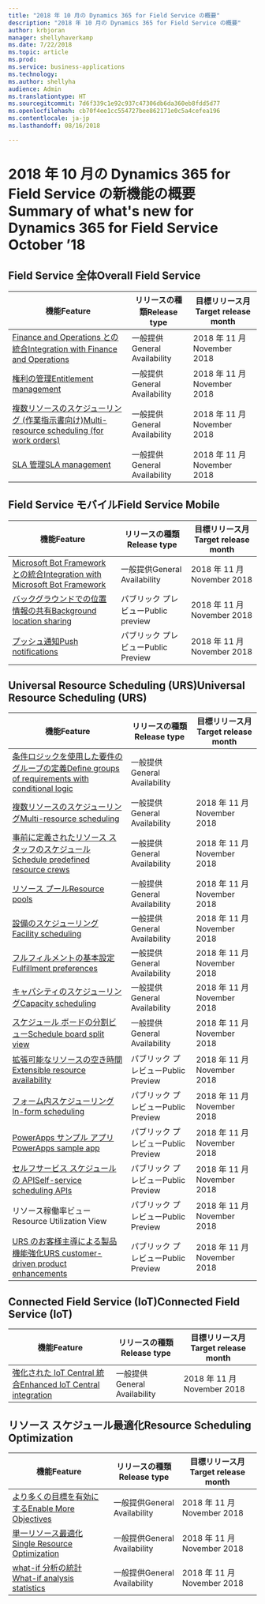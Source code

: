 ```yaml
---
title: "2018 年 10 月の Dynamics 365 for Field Service の概要"
description: "2018 年 10 月の Dynamics 365 for Field Service の概要"
author: krbjoran
manager: shellyhaverkamp
ms.date: 7/22/2018
ms.topic: article
ms.prod: 
ms.service: business-applications
ms.technology: 
ms.author: shellyha
audience: Admin
ms.translationtype: HT
ms.sourcegitcommit: 7d6f339c1e92c937c47306db6da360eb8fdd5d77
ms.openlocfilehash: cb70f4ee1cc554727bee862171e0c5a4cefea196
ms.contentlocale: ja-jp
ms.lasthandoff: 08/16/2018

---
```

#  <a name="summary-of-whats-new-for-dynamics-365-for-field-service-october-18"></a><span data-ttu-id="81627-103">2018 年 10 月の Dynamics 365 for Field Service の新機能の概要</span><span class="sxs-lookup"><span data-stu-id="81627-103">Summary of what's new for Dynamics 365 for Field Service October ’18</span></span> 



## <a name="overall-field-service"></a><span data-ttu-id="81627-104">Field Service 全体</span><span class="sxs-lookup"><span data-stu-id="81627-104">Overall Field Service</span></span>

| <span data-ttu-id="81627-105">機能</span><span class="sxs-lookup"><span data-stu-id="81627-105">Feature</span></span>                                                                                                        | <span data-ttu-id="81627-106">リリースの種類</span><span class="sxs-lookup"><span data-stu-id="81627-106">Release type</span></span>  |<span data-ttu-id="81627-107">目標リリース月</span><span class="sxs-lookup"><span data-stu-id="81627-107">Target release month</span></span> |
|---------------|--------------|--------------------------------------------|
| [<span data-ttu-id="81627-108">Finance and Operations との統合</span><span class="sxs-lookup"><span data-stu-id="81627-108">Integration with Finance and Operations</span></span>](../field-service/dynamics365-finance-operations-integration.md)    | <span data-ttu-id="81627-109">一般提供</span><span class="sxs-lookup"><span data-stu-id="81627-109">General Availability</span></span>                |<span data-ttu-id="81627-110">2018 年 11 月</span><span class="sxs-lookup"><span data-stu-id="81627-110">November 2018</span></span>          |
| [<span data-ttu-id="81627-111">権利の管理</span><span class="sxs-lookup"><span data-stu-id="81627-111">Entitlement management</span></span>](../field-service/entitlement-management.md)                                         | <span data-ttu-id="81627-112">一般提供</span><span class="sxs-lookup"><span data-stu-id="81627-112">General Availability</span></span>               |<span data-ttu-id="81627-113">2018 年 11 月</span><span class="sxs-lookup"><span data-stu-id="81627-113">November 2018</span></span>          |
| [<span data-ttu-id="81627-114">複数リソースのスケジューリング (作業指示書向け)</span><span class="sxs-lookup"><span data-stu-id="81627-114">Multi-resource scheduling (for work orders)</span></span>](../field-service/multi-resource-scheduling.md)                                   | <span data-ttu-id="81627-115">一般提供</span><span class="sxs-lookup"><span data-stu-id="81627-115">General Availability</span></span>           |     <span data-ttu-id="81627-116">2018 年 11 月</span><span class="sxs-lookup"><span data-stu-id="81627-116">November 2018</span></span>          |
| [<span data-ttu-id="81627-117">SLA 管理</span><span class="sxs-lookup"><span data-stu-id="81627-117">SLA management</span></span>](../field-service/sla-management.md)                                                         | <span data-ttu-id="81627-118">一般提供</span><span class="sxs-lookup"><span data-stu-id="81627-118">General Availability</span></span>                |<span data-ttu-id="81627-119">2018 年 11 月</span><span class="sxs-lookup"><span data-stu-id="81627-119">November 2018</span></span>          |

## <a name="field-service-mobile"></a><span data-ttu-id="81627-120">Field Service モバイル</span><span class="sxs-lookup"><span data-stu-id="81627-120">Field Service Mobile</span></span>

| <span data-ttu-id="81627-121">機能</span><span class="sxs-lookup"><span data-stu-id="81627-121">Feature</span></span>                                                                                                                    | <span data-ttu-id="81627-122">リリースの種類</span><span class="sxs-lookup"><span data-stu-id="81627-122">Release type</span></span>   | <span data-ttu-id="81627-123">目標リリース月</span><span class="sxs-lookup"><span data-stu-id="81627-123">Target release month</span></span> |
|----------------------------------------------------------------------------------------------------------------------------|----------------|----------------------|
| [<span data-ttu-id="81627-124">Microsoft Bot Framework との統合</span><span class="sxs-lookup"><span data-stu-id="81627-124">Integration with Microsoft Bot Framework</span></span>](../field-service/field-service-mobile/microsoft-bot-framework-integration.md) | <span data-ttu-id="81627-125">一般提供</span><span class="sxs-lookup"><span data-stu-id="81627-125">General Availability</span></span>                   |<span data-ttu-id="81627-126">2018 年 11 月</span><span class="sxs-lookup"><span data-stu-id="81627-126">November 2018</span></span>          |
| [<span data-ttu-id="81627-127">バックグラウンドでの位置情報の共有</span><span class="sxs-lookup"><span data-stu-id="81627-127">Background location sharing</span></span>](../field-service/field-service-mobile/background-location-sharing.md)                      | <span data-ttu-id="81627-128">パブリック プレビュー</span><span class="sxs-lookup"><span data-stu-id="81627-128">Public preview</span></span>       |<span data-ttu-id="81627-129">2018 年 11 月</span><span class="sxs-lookup"><span data-stu-id="81627-129">November 2018</span></span>          |
| [<span data-ttu-id="81627-130">プッシュ通知</span><span class="sxs-lookup"><span data-stu-id="81627-130">Push notifications</span></span>](../field-service/field-service-mobile/push-notifications.md)                                        | <span data-ttu-id="81627-131">パブリック プレビュー</span><span class="sxs-lookup"><span data-stu-id="81627-131">Public Preview</span></span>       |<span data-ttu-id="81627-132">2018 年 11 月</span><span class="sxs-lookup"><span data-stu-id="81627-132">November 2018</span></span>          |

## <a name="universal-resource-scheduling-urs"></a><span data-ttu-id="81627-133">Universal Resource Scheduling (URS)</span><span class="sxs-lookup"><span data-stu-id="81627-133">Universal Resource Scheduling (URS)</span></span>

| <span data-ttu-id="81627-134">機能</span><span class="sxs-lookup"><span data-stu-id="81627-134">Feature</span></span>                                                                                                                                      | <span data-ttu-id="81627-135">リリースの種類</span><span class="sxs-lookup"><span data-stu-id="81627-135">Release type</span></span>   | <span data-ttu-id="81627-136">目標リリース月</span><span class="sxs-lookup"><span data-stu-id="81627-136">Target release month</span></span> |
|----------------------------------------------------------------------------------------------------------------------------------------------|-----------------|----------------------|
| [<span data-ttu-id="81627-137">条件ロジックを使用した要件のグループの定義</span><span class="sxs-lookup"><span data-stu-id="81627-137">Define groups of requirements with conditional logic</span></span>](../field-service/universal-resource-scheduling-urs/Define-requirement-groups.md)         | <span data-ttu-id="81627-138">一般提供</span><span class="sxs-lookup"><span data-stu-id="81627-138">General Availability</span></span> |       |<span data-ttu-id="81627-139">2018 年 11 月</span><span class="sxs-lookup"><span data-stu-id="81627-139">November 2018</span></span>          
| [<span data-ttu-id="81627-140">複数リソースのスケジューリング</span><span class="sxs-lookup"><span data-stu-id="81627-140">Multi-resource scheduling</span></span>](../field-service/universal-resource-scheduling-urs/Multi-Resource-Scheduling.md)         | <span data-ttu-id="81627-141">一般提供</span><span class="sxs-lookup"><span data-stu-id="81627-141">General Availability</span></span>        |<span data-ttu-id="81627-142">2018 年 11 月</span><span class="sxs-lookup"><span data-stu-id="81627-142">November 2018</span></span>          |
| [<span data-ttu-id="81627-143">事前に定義されたリソース スタッフのスケジュール</span><span class="sxs-lookup"><span data-stu-id="81627-143">Schedule predefined resource crews</span></span>](../field-service/universal-resource-scheduling-urs/Crew-Scheduling.md)         | <span data-ttu-id="81627-144">一般提供</span><span class="sxs-lookup"><span data-stu-id="81627-144">General Availability</span></span>        |<span data-ttu-id="81627-145">2018 年 11 月</span><span class="sxs-lookup"><span data-stu-id="81627-145">November 2018</span></span>          |
| [<span data-ttu-id="81627-146">リソース プール</span><span class="sxs-lookup"><span data-stu-id="81627-146">Resource pools</span></span>](../field-service/universal-resource-scheduling-urs/Resource-Pools.md)                           | <span data-ttu-id="81627-147">一般提供</span><span class="sxs-lookup"><span data-stu-id="81627-147">General Availability</span></span>        |<span data-ttu-id="81627-148">2018 年 11 月</span><span class="sxs-lookup"><span data-stu-id="81627-148">November 2018</span></span>          |
| [<span data-ttu-id="81627-149">設備のスケジューリング</span><span class="sxs-lookup"><span data-stu-id="81627-149">Facility scheduling</span></span>](../field-service/universal-resource-scheduling-urs/Facility-Scheduling.md)        | <span data-ttu-id="81627-150">一般提供</span><span class="sxs-lookup"><span data-stu-id="81627-150">General Availability</span></span>        |<span data-ttu-id="81627-151">2018 年 11 月</span><span class="sxs-lookup"><span data-stu-id="81627-151">November 2018</span></span>          |
| [<span data-ttu-id="81627-152">フルフィルメントの基本設定</span><span class="sxs-lookup"><span data-stu-id="81627-152">Fulfillment preferences</span></span>](../field-service/universal-resource-scheduling-urs/Fulfillment-Preferences.md)         | <span data-ttu-id="81627-153">一般提供</span><span class="sxs-lookup"><span data-stu-id="81627-153">General Availability</span></span>        |<span data-ttu-id="81627-154">2018 年 11 月</span><span class="sxs-lookup"><span data-stu-id="81627-154">November 2018</span></span>          |
| [<span data-ttu-id="81627-155">キャパシティのスケジューリング</span><span class="sxs-lookup"><span data-stu-id="81627-155">Capacity scheduling</span></span>](../field-service/universal-resource-scheduling-urs/Capacity-Scheduling.md)   | <span data-ttu-id="81627-156">一般提供</span><span class="sxs-lookup"><span data-stu-id="81627-156">General Availability</span></span>        |<span data-ttu-id="81627-157">2018 年 11 月</span><span class="sxs-lookup"><span data-stu-id="81627-157">November 2018</span></span>          |
| [<span data-ttu-id="81627-158">スケジュール ボードの分割ビュー</span><span class="sxs-lookup"><span data-stu-id="81627-158">Schedule board split view</span></span>](../field-service/universal-resource-scheduling-urs/Schedule-Board-Split-View.md)   | <span data-ttu-id="81627-159">一般提供</span><span class="sxs-lookup"><span data-stu-id="81627-159">General Availability</span></span>        |<span data-ttu-id="81627-160">2018 年 11 月</span><span class="sxs-lookup"><span data-stu-id="81627-160">November 2018</span></span>          |
| [<span data-ttu-id="81627-161">拡張可能なリソースの空き時間</span><span class="sxs-lookup"><span data-stu-id="81627-161">Extensible resource availability</span></span>](../field-service/universal-resource-scheduling-urs/extensibility-hook-resource-availability.md)         | <span data-ttu-id="81627-162">パブリック プレビュー</span><span class="sxs-lookup"><span data-stu-id="81627-162">Public Preview</span></span>        |<span data-ttu-id="81627-163">2018 年 11 月</span><span class="sxs-lookup"><span data-stu-id="81627-163">November 2018</span></span>          |
| [<span data-ttu-id="81627-164">フォーム内スケジューリング</span><span class="sxs-lookup"><span data-stu-id="81627-164">In-form scheduling</span></span>](../field-service/universal-resource-scheduling-urs/in-form-scheduling.md)                                             | <span data-ttu-id="81627-165">パブリック プレビュー</span><span class="sxs-lookup"><span data-stu-id="81627-165">Public Preview</span></span>        |<span data-ttu-id="81627-166">2018 年 11 月</span><span class="sxs-lookup"><span data-stu-id="81627-166">November 2018</span></span>          |
| [<span data-ttu-id="81627-167">PowerApps サンプル アプリ</span><span class="sxs-lookup"><span data-stu-id="81627-167">PowerApps sample app</span></span>](../field-service/universal-resource-scheduling-urs/powerapps-sample-app.md)                                         | <span data-ttu-id="81627-168">パブリック プレビュー</span><span class="sxs-lookup"><span data-stu-id="81627-168">Public Preview</span></span>       |<span data-ttu-id="81627-169">2018 年 11 月</span><span class="sxs-lookup"><span data-stu-id="81627-169">November 2018</span></span>          |
| [<span data-ttu-id="81627-170">セルフサービス スケジュールの API</span><span class="sxs-lookup"><span data-stu-id="81627-170">Self-service scheduling APIs</span></span>](../field-service/universal-resource-scheduling-urs//self-service-scheduling-apis.md)                        | <span data-ttu-id="81627-171">パブリック プレビュー</span><span class="sxs-lookup"><span data-stu-id="81627-171">Public Preview</span></span>        |<span data-ttu-id="81627-172">2018 年 11 月</span><span class="sxs-lookup"><span data-stu-id="81627-172">November 2018</span></span>          |
| <span data-ttu-id="81627-173">リソース稼働率ビュー</span><span class="sxs-lookup"><span data-stu-id="81627-173">Resource Utilization View</span></span>                        | <span data-ttu-id="81627-174">パブリック プレビュー</span><span class="sxs-lookup"><span data-stu-id="81627-174">Public Preview</span></span> |       <span data-ttu-id="81627-175">2018 年 11 月</span><span class="sxs-lookup"><span data-stu-id="81627-175">November 2018</span></span>          |
| [<span data-ttu-id="81627-176">URS のお客様主導による製品機能強化</span><span class="sxs-lookup"><span data-stu-id="81627-176">URS customer-driven product enhancements</span></span>](../field-service/universal-resource-scheduling-urs/urs-customer-driven-product-enhancements.md) | <span data-ttu-id="81627-177">パブリック プレビュー</span><span class="sxs-lookup"><span data-stu-id="81627-177">Public Preview</span></span>        |<span data-ttu-id="81627-178">2018 年 11 月</span><span class="sxs-lookup"><span data-stu-id="81627-178">November 2018</span></span>          |

## <a name="connected-field-service-iot"></a><span data-ttu-id="81627-179">Connected Field Service (IoT)</span><span class="sxs-lookup"><span data-stu-id="81627-179">Connected Field Service (IoT)</span></span>

| <span data-ttu-id="81627-180">機能</span><span class="sxs-lookup"><span data-stu-id="81627-180">Feature</span></span>                                                                                                                                     | <span data-ttu-id="81627-181">リリースの種類</span><span class="sxs-lookup"><span data-stu-id="81627-181">Release type</span></span>    |<span data-ttu-id="81627-182">目標リリース月</span><span class="sxs-lookup"><span data-stu-id="81627-182">Target release month</span></span> |
|--------------------------------------------------------------------------------------------------------------------------------------------------------|----------------------|----------------------|
| [<span data-ttu-id="81627-183">強化された IoT Central 統合</span><span class="sxs-lookup"><span data-stu-id="81627-183">Enhanced IoT Central integration</span></span>](../field-service/connected-field-service/enhanced-iot-central-integration.md)                          | <span data-ttu-id="81627-184">一般提供</span><span class="sxs-lookup"><span data-stu-id="81627-184">General Availability</span></span>                    |<span data-ttu-id="81627-185">2018 年 11 月</span><span class="sxs-lookup"><span data-stu-id="81627-185">November 2018</span></span>          |


## <a name="resource-scheduling-optimization"></a><span data-ttu-id="81627-186">リソース スケジュール最適化</span><span class="sxs-lookup"><span data-stu-id="81627-186">Resource Scheduling Optimization</span></span>

| <span data-ttu-id="81627-187">機能</span><span class="sxs-lookup"><span data-stu-id="81627-187">Feature</span></span>                                                                                                                 | <span data-ttu-id="81627-188">リリースの種類</span><span class="sxs-lookup"><span data-stu-id="81627-188">Release type</span></span>  |<span data-ttu-id="81627-189">目標リリース月</span><span class="sxs-lookup"><span data-stu-id="81627-189">Target release month</span></span> |
|-------------------------------------------------------------------------------------------------------------------------|------------------------------------|----------------------|
| [<span data-ttu-id="81627-190">より多くの目標を有効にする</span><span class="sxs-lookup"><span data-stu-id="81627-190">Enable More Objectives</span></span>](../field-service/resource-scheduling-optimization-rso/enable-more-objectives.md)             | <span data-ttu-id="81627-191">一般提供</span><span class="sxs-lookup"><span data-stu-id="81627-191">General Availability</span></span>                  |<span data-ttu-id="81627-192">2018 年 11 月</span><span class="sxs-lookup"><span data-stu-id="81627-192">November 2018</span></span>          |
| [<span data-ttu-id="81627-193">単一リソース最適化</span><span class="sxs-lookup"><span data-stu-id="81627-193">Single Resource Optimization</span></span>](../field-service/resource-scheduling-optimization-rso/single-resource-optimization.md) | <span data-ttu-id="81627-194">一般提供</span><span class="sxs-lookup"><span data-stu-id="81627-194">General Availability</span></span>                 |<span data-ttu-id="81627-195">2018 年 11 月</span><span class="sxs-lookup"><span data-stu-id="81627-195">November 2018</span></span>          |
| [<span data-ttu-id="81627-196">what-if 分析の統計</span><span class="sxs-lookup"><span data-stu-id="81627-196">What-if analysis statistics</span></span>](../field-service/resource-scheduling-optimization-rso/what-if-analysis-statistic-ui.md) | <span data-ttu-id="81627-197">一般提供</span><span class="sxs-lookup"><span data-stu-id="81627-197">General Availability</span></span>                 |<span data-ttu-id="81627-198">2018 年 11 月</span><span class="sxs-lookup"><span data-stu-id="81627-198">November 2018</span></span>          |


